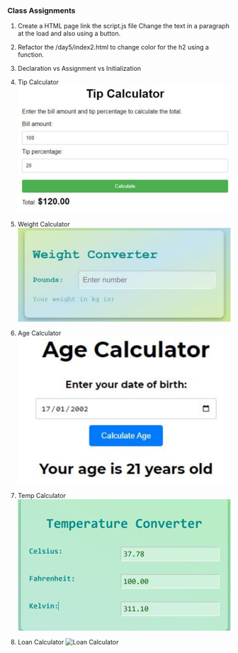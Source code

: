 ### Class Assignments
1. Create a HTML page link the script.js file 
Change the text in a paragraph at the load and also using a button.

2. Refactor the /day5/index2.html to change color for the h2 using a function.

3. Declaration vs Assignment vs Initialization 

4. Tip Calculator ![Tip Calculator](/assets/projects/tip-calculator.png)
5. Weight Calculator ![Weight Calculator](/assets/projects/weight-convertor.png)
6. Age Calculator ![Age Calculator](/assets/projects/age-calculator.png)
7. Temp Calculator ![Temp Calculator](/assets/projects/temp-convertor.png)

8. Loan Calculator ![Loan Calculator](/assets/projects/loan-convertor.png)
